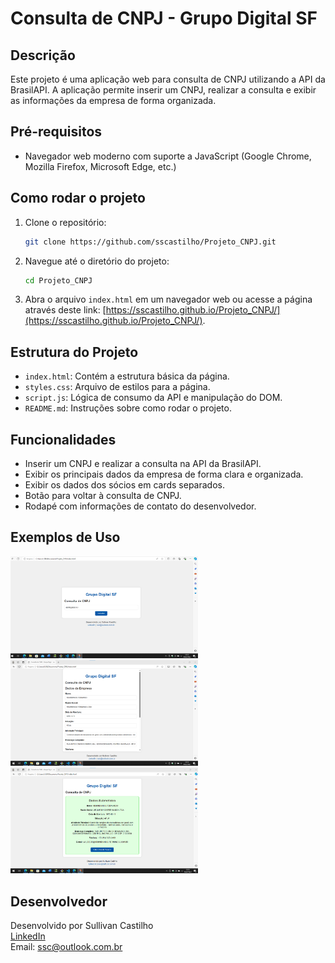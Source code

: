 # Consulta de CNPJ - Grupo Digital SF

## Descrição

Este projeto é uma aplicação web para consulta de CNPJ utilizando a API da BrasilAPI. A aplicação permite inserir um CNPJ, realizar a consulta e exibir as informações da empresa de forma organizada.

## Pré-requisitos

- Navegador web moderno com suporte a JavaScript (Google Chrome, Mozilla Firefox, Microsoft Edge, etc.)

## Como rodar o projeto

1. Clone o repositório:
    ```bash
    git clone https://github.com/sscastilho/Projeto_CNPJ.git
    ```

2. Navegue até o diretório do projeto:
    ```bash
    cd Projeto_CNPJ
    ```

3. Abra o arquivo `index.html` em um navegador web ou acesse a página através deste link: [https://sscastilho.github.io/Projeto_CNPJ/](https://sscastilho.github.io/Projeto_CNPJ/).

## Estrutura do Projeto

- `index.html`: Contém a estrutura básica da página.
- `styles.css`: Arquivo de estilos para a página.
- `script.js`: Lógica de consumo da API e manipulação do DOM.
- `README.md`: Instruções sobre como rodar o projeto.

## Funcionalidades

- Inserir um CNPJ e realizar a consulta na API da BrasilAPI.
- Exibir os principais dados da empresa de forma clara e organizada.
- Exibir os dados dos sócios em cards separados.
- Botão para voltar à consulta de CNPJ.
- Rodapé com informações de contato do desenvolvedor.

## Exemplos de Uso

<div>
    <img src="https://github.com/sscastilho/Projeto_CNPJ/blob/master/assets/Consulta-de-CNPJ.png" alt="Consulta de CNPJ" style="width: 300px; margin-right: 10px;" />
    <img src="https://github.com/sscastilho/Projeto_CNPJ/blob/master/assets/Dados-da-Empresa.png" alt="Dados da Empresa" style="width: 300px; margin-right: 10px;" />
    <img src="https://github.com/sscastilho/Projeto_CNPJ/blob/master/assets/Dados-Submetidos.png" alt="Dados Submetidos" style="width: 300px; margin-right: 10px;" />
</div>

## Desenvolvedor

Desenvolvido por Sullivan Castilho  
[LinkedIn](https://www.linkedin.com/in/sullivan-castilho)  
Email: [ssc@outlook.com.br](mailto:ssc@outlook.com.br)